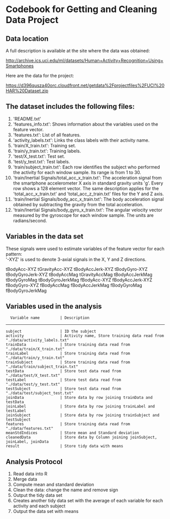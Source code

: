 # Codebook for Getting and Cleaning Data Project

## Data location

A full description is available at the site where the data was obtained:

http://archive.ics.uci.edu/ml/datasets/Human+Activity+Recognition+Using+Smartphones

Here are the data for the project:

https://d396qusza40orc.cloudfront.net/getdata%2Fprojectfiles%2FUCI%20HAR%20Dataset.zip 

## The dataset includes the following files:
1. 'README.txt'
2. 'features_info.txt': Shows information about the variables used on the feature vector.
3. 'features.txt': List of all features.
4. 'activity_labels.txt': Links the class labels with their activity name.
5. 'train/X_train.txt': Training set.
6. 'train/y_train.txt': Training labels.
7. 'test/X_test.txt': Test set.
8. 'test/y_test.txt': Test labels.
9. 'train/subject_train.txt': Each row identifies the subject who performed the activity for each window sample. Its range is from 1 to 30. 
10. 'train/Inertial Signals/total_acc_x_train.txt': The acceleration signal from the smartphone accelerometer X axis in standard gravity units 'g'. Every row shows a 128 element vector. The same description applies for the 'total_acc_x_train.txt' and 'total_acc_z_train.txt' files for the Y and Z axis. 
11. 'train/Inertial Signals/body_acc_x_train.txt': The body acceleration signal obtained by subtracting the gravity from the total acceleration. 
12. 'train/Inertial Signals/body_gyro_x_train.txt': The angular velocity vector measured by the gyroscope for each window sample. The units are radians/second. 

## Variables in the data set

These signals were used to estimate variables of the feature vector for each pattern:  
'-XYZ' is used to denote 3-axial signals in the X, Y and Z directions.

tBodyAcc-XYZ
tGravityAcc-XYZ
tBodyAccJerk-XYZ
tBodyGyro-XYZ
tBodyGyroJerk-XYZ
tBodyAccMag
tGravityAccMag
tBodyAccJerkMag
tBodyGyroMag
tBodyGyroJerkMag
fBodyAcc-XYZ
fBodyAccJerk-XYZ
fBodyGyro-XYZ
fBodyAccMag
fBodyAccJerkMag
fBodyGyroMag
fBodyGyroJerkMag


## Variables used in the analysis

      Variable name         | Description
__________________________________________________________________________________________________________
    subject                 | ID the subject
    activity                | Activity name, Store training data read from "./data/activity_labels.txt"
    trainData               | Store training data read from "./data/train/X_train.txt"
    trainLabel              | Store training data read from "./data/train/y_train.txt"
    trainSubject            | Store training data read from "./data/train/subject_train.txt"
    testData                | Store test data read from "./data/test/X_test.txt"
    testLabel               | Store test data read from "./data/test/y_test.txt"
    testSubject             | Store test data read from "./data/test/subject_test.txt"
    joinData                | Store data by row joining trainData and testData
    joinLabel               | Store data by row joining trainLabel and testLabel
    joinSubject             | Store data by row joining trainSubject and testSubject
    features                | Store training data read from "./data/features.txt"
    meanStdIndices          | Store mean and Standard deviation
    cleanedData             | Store data by Column joining joinSubject, joinLabel, joinData
    result                  | Store tidy data with means

## Analysis Protocol

1. Read data into R
2. Merge data 
3. Compute mean and standard deviation
3. Clean the data: change the name and remove sign
4. Output the tidy data set 
5. Creates another tidy data set with the average of each variable for each activity and each subject
6. Output the data set with means